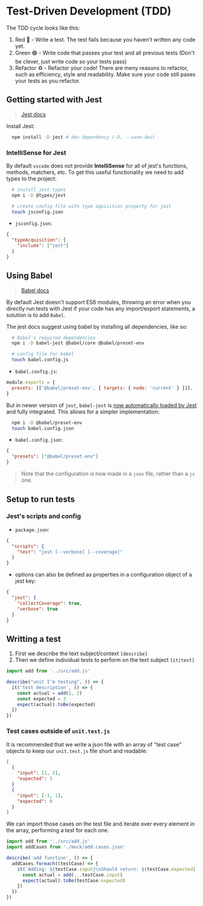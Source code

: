 # Test-Driven Development (TDD)

The TDD cycle looks like this:

1. Red 🔴 - Write a test. The test fails because you haven't written any code yet.
2. Green 🟢 - Write code that passes your test and all previous tests (Don't be clever, just write code so your tests pass)
3. Refactor ♻️ - Refactor your code! There are meny reasons to refactor, such as efficiency, style and readability. Make sure your code still pases your tests as you refactor.

## Getting started with Jest

> [Jest docs](https://jestjs.io/docs/getting-started)

Install Jest:

```sh
  npm install -D jest # dev dependency (-D, --save-dev)
```

### IntelliSense for Jest

By default `vscode` does not provide **IntelliSense** for all of jest's functions, methods, matchers, etc. To get this useful functionality we need to add types to the project:

```sh
  # install jest types
  npm i -D @types/jest

  # create config file with type aquisition property for jest
  touch jsconfig.json
```

- `jsconfig.json`:

```json
{
  "typeAcquisition": {
    "include": ["jest"]
  }
}
```

## Using Babel

> [Babel docs](https://babeljs.io/)

By default Jest doesn't support ES6 modules, throwing an error when you directly run tests with Jest if your code has any import/export statements, a solution is to add `Babel`.

The jest docs suggest using babel by installing all dependencies, like so:

```sh
  # Babel's required dependencies
  npm i -D babel-jest @babel/core @babel/preset-env

  # config file for babel
  touch babel.config.js
```

- `babel.config.js`:

```js
module.exports = {
  presets: [['@babel/preset-env', { targets: { node: 'current' } }]],
}
```

But in newer version of `jest`, `babel-jest` is [now automatically loaded by Jest](https://www.developerload.com/jest-syntaxerror-cannot-use-import-statement-outside-a-module) and fully integrated. This allows for a simpler implementation:

```sh
  npm i -D @babel/preset-env
  touch babel.config.json
```

- `babel.config.json`:

```json
{
  "presets": ["@babel/preset-env"]
}
```

> Note that the configuration is now made in a `json` file, rather than a `js` one.

## Setup to run tests

### Jest's scripts and config

- `package.json`:

```json
{
  "scripts": {
    "test": "jest [--verbose] [--coverage]"
  }
}
```

- options can also be defined as properties in a configuration object of a jest key:

```json
{
  "jest": {
    "collectCoverage": true,
    "verbose": true
  }
}
```

## Writting a test

1. First we describe the text subject/context `[describe]`
2. Then we define individual tests to perform on the text subject `[it|test]`

```js
import add from '../src/add.js'

describe("unit I'm testing", () => {
  it('test description', () => {
    const actual = add(1, 2)
    const expected = 3
    expect(actual).toBe(expected)
  })
})
```

### Test cases outside of `unit.test.js`

It is recommended that we write a json file with an array of "test case" objects to keep our `unit.test.js` file short and readable:

```json
[
  {
    "input": [1, 2],
    "expected": 3
  }
  {
    "input": [-1, 1],
    "expected": 0
  }
]
```

We can import those cases on the test file and iterate over every element in the array, performing a test for each one.

```js
import add from '../src/add.js'
import addCases from './mock/add.cases.json'

describe('add function', () => {
  addCases.foreach((testCase) => {
    it(`Adding: ${testCase.input}\nShould return: ${testCase.expected}`, () => {
      const actual = add(...testCase.input)
      expect(actual).toBe(testCase.expected)
    })
  })
})
```
